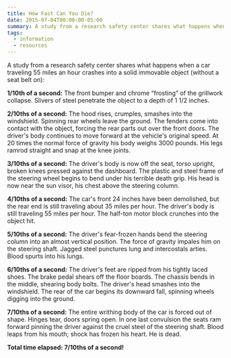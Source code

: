 ```yaml
---
title: How Fast Can You Die?
date: 2015-07-04T00:00:00-05:00
summary: A study from a research safety center shares what happens when a car traveling 55 miles an hour crashes into a solid...
tags:
  - information
  - resources
---
```

A study from a research safety center shares what happens when a car traveling 55 miles an hour crashes into a solid immovable object (without a seat belt on):

**1/10th of a second:** The front bumper and chrome &ldquo;frosting&rdquo; of the grillwork collapse. Slivers of steel penetrate the object to a depth of 1 1/2 inches.

**2/10ths of a second:** The hood rises, crumples, smashes into the windshield. Spinning rear wheels leave the ground. The fenders come into contact with the object, forcing the rear parts out over the front doors. The driver's body continues to move forward at the vehicle's original speed. At 20 times the normal force of gravity his body weighs 3000 pounds. His legs ramrod straight and snap at the knee joints.

**3/10ths of a second:** The driver's body is now off the seat, torso upright, broken knees pressed against the dashboard. The plastic and steel frame of the steering wheel begins to bend under his terrible death grip. His head is now near the sun visor, his chest above the steering column.

**4/10ths of a second:** The car's front 24 inches have been demolished, but the rear end is still traveling about 35 miles per hour. The driver's body is still traveling 55 miles per hour. The half-ton motor block crunches into the object hit.

**5/10ths of a second:** The driver's fear-frozen hands bend the steering column into an almost vertical position. The force of gravity impales him on the steering shaft. Jagged steel punctures lung and intercostals arties. Blood spurts into his lungs.

**6/10ths of a second:** The driver's feet are ripped from his tightly laced shoes. The brake pedal shears off the floor boards. The chassis bends in the middle, shearing body bolts. The driver's head smashes into the windshield. The rear of the car begins its downward fall, spinning wheels digging into the ground.

**7/10ths of a second:** The entire writhing body of the car is forced out of shape. Hinges tear, doors spring open. In one last convulsion the seats ram forward pinning the driver against the cruel steel of the steering shaft. Blood leaps from his mouth; shock has frozen his heart. He is dead.

**Total time elapsed: 7/10ths of a second!**
